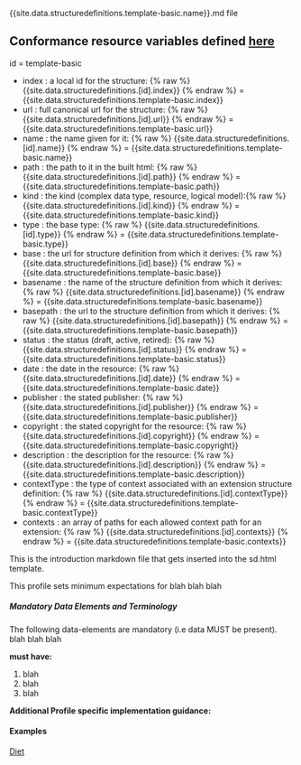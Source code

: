 {{site.data.structuredefinitions.template-basic.name}}.md file

## Conformance resource variables defined [here](http://wiki.hl7.org/index.php?title=IG_Publisher_Documentation#Jekyll)

id  =  template-basic

 - index : a local id for the structure: {% raw %} {{site.data.structuredefinitions.[id].index}} {%  endraw %} = {{site.data.structuredefinitions.template-basic.index}}
 - url : full canonical url for the structure: {% raw %} {{site.data.structuredefinitions.[id].url}} {%  endraw %} = {{site.data.structuredefinitions.template-basic.url}}
 - name : the name given for it: {% raw %} {{site.data.structuredefinitions.[id].name}} {%  endraw %} = {{site.data.structuredefinitions.template-basic.name}}
 - path : the path to it in the built html: {% raw %} {{site.data.structuredefinitions.[id].path}} {%  endraw %} = {{site.data.structuredefinitions.template-basic.path}}
 - kind : the kind (complex data type, resource, logical model):{% raw %} {{site.data.structuredefinitions.[id].kind}} {%  endraw %} = {{site.data.structuredefinitions.template-basic.kind}}
 - type : the base type: {% raw %} {{site.data.structuredefinitions.[id].type}} {%  endraw %} = {{site.data.structuredefinitions.template-basic.type}}
 - base : the url for structure definition from which it derives: {% raw %} {{site.data.structuredefinitions.[id].base}} {%  endraw %} = {{site.data.structuredefinitions.template-basic.base}}
 - basename : the name of the structure definition from which it derives: {% raw %} {{site.data.structuredefinitions.[id].basename}} {%  endraw %} = {{site.data.structuredefinitions.template-basic.basename}}
 - basepath : the url to the structure definition from which it derives: {% raw %} {{site.data.structuredefinitions.[id].basepath}} {%  endraw %} = {{site.data.structuredefinitions.template-basic.basepath}}
 - status : the status (draft, active, retired): {% raw %} {{site.data.structuredefinitions.[id].status}} {%  endraw %} = {{site.data.structuredefinitions.template-basic.status}}
 - date : the date in the resource: {% raw %} {{site.data.structuredefinitions.[id].date}} {%  endraw %} = {{site.data.structuredefinitions.template-basic.date}}
 - publisher : the stated publisher: {% raw %} {{site.data.structuredefinitions.[id].publisher}} {%  endraw %} = {{site.data.structuredefinitions.template-basic.publisher}}
 - copyright : the stated copyright for the resource: {% raw %} {{site.data.structuredefinitions.[id].copyright}} {%  endraw %} = {{site.data.structuredefinitions.template-basic.copyright}}
 - description : the description for the resource: {% raw %} {{site.data.structuredefinitions.[id].description}} {%  endraw %} = {{site.data.structuredefinitions.template-basic.description}}
 - contextType : the type of context associated with an extension structure definition: {% raw %} {{site.data.structuredefinitions.[id].contextType}} {%  endraw %} = {{site.data.structuredefinitions.template-basic.contextType}}
- contexts : an array of paths for each allowed context path for an extension: {% raw %} {{site.data.structuredefinitions.[id].contexts}} {%  endraw %} = {{site.data.structuredefinitions.template-basic.contexts}}

This is the introduction markdown file that gets inserted into the sd.html template.

This profile sets minimum expectations for blah blah blah


##### Mandatory Data Elements and Terminology


The following data-elements are mandatory (i.e data MUST be present). blah blah blah

**must have:**

1. blah
1. blah
1. blah


**Additional Profile specific implementation guidance:**


#### Examples

[Diet](Basic-diet.html)

